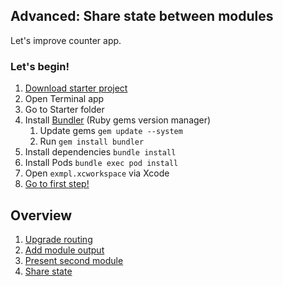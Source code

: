 ## Advanced: Share state between modules

Let's improve counter app.

### Let's begin!

1. [Download starter project](https://github.com/cooler333/Highway/raw/main/Docs/Advanced/Project.zip)
2. Open Terminal app
3. Go to Starter folder
4. Install [Bundler](https://bundler.io) (Ruby gems version manager)
    1. Update gems `gem update --system`
    2. Run `gem install bundler`
4. Install dependencies `bundle install`
5. Install Pods `bundle exec pod install`
6. Open `exmpl.xcworkspace` via Xcode
7. [Go to first step!](FlowCoordinator.md)

## Overview

1. [Upgrade routing](FlowCoordinator.md)
2. [Add module output](ModuleOutput.md)
3. [Present second module](SecondModule.md)
4. [Share state](ShareState.md)

